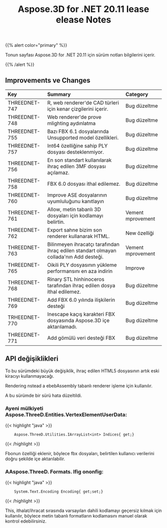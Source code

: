 ﻿---
title: Aspose.3D for .NET 20.11 lease elease Notes
type: docs
weight: 6
url: /tr/net/aspose-3d-for-net-20-11-release-notes/
---
{{% alert color="primary" %}}

Tonun sayfası Aspose.3D for .NET 20.11 için sürüm notları bilgilerini içerir.

{{% /alert %}}
## **Improvements ve Changes**

|**Key**|**Summary**|**Category**|
|:- |:- |:- |
|THREEDNET-747 |R, web renderer'de CAD türleri için kenar çizgilerini içerir.|Bug düzeltme|
|THREEDNET-748 |Web renderer'de prove mlighting aydınlatma|Bug düzeltme|
|THREEDNET-755 |Bazı FBX 6.1 dosyalarında Unsupported model özellikleri.|Bug düzeltme|
|THREEDNET-757 |Int64 özelliğine sahip PLY dosyası desteklenmiyor.|Bug düzeltme|
|THREEDNET-756 |En son standart kullanılarak ihraç edilen 3MF dosyası açılamaz.|Bug düzeltme|
|THREEDNET-758 |FBX 6.0 dosyası ithal edilemez.|Bug düzeltme|
|THREEDNET-760 |Improve ASE dosyalarının uyumluluğunu kanıtlayın|Bug düzeltme|
|THREEDNET-761 |Allow, metin tabanlı 3D dosyaları için kodlamayı belirtin.|Vement mprovement|
|THREEDNET-762 |Export sahne bizim son renderer kullanarak HTML.|New özelliği|
|THREEDNET-763 |Bilinmeyen ihracatçı tarafından ihraç edilen standart olmayan collada'nın Add desteği.|Vement mprovement|
|THREEDNET-765 |Oikili PLY dosyasının yükleme performansını en aza indirin|Improve|
|THREEDNET-768 |Rinary STL hinhinoceros tarafından ihraç edilen dosya ithal edilemez.|Bug düzeltme|
|THREEDNET-769 |Add FBX 6.0 yılında ilişkilerin desteği|Bug düzeltme|
|TRHEEDNET-770 |Inescape kaçış karakteri FBX dosyasında Aspose.3D içe aktarılamadı.|Bug düzeltme|
|THREEDNET-771 |Add gömülü veri desteği FBX|Bug düzeltme|


## API değişiklikleri ##


To bu sürümdeki büyük değişiklik, ihraç edilen HTML5 dosyasının artık eski kiracıyı kullanmayacağı.

Rendering nstead a ebebAssembly tabanlı renderer işleme için kullanılır.

A bu sürümde bir sürü hata düzeltildi.

### Ayeni mülkiyeti Aspose.ThreeD.Entities.VertexElementUserData:

{{< highlight "java" >}}

        Aspose.ThreeD.Utilities.IArrayList<int> Indices{ get;}

{{< /highlight >}}

Fbonun özelliği eklenir, böylece fbx dosyaları, belirtilen kullanıcı verilerini doğru şekilde içe aktarılabilir.


### AAspose.ThreeD. Formats. Ifig ononfig:

{{< highlight "java" >}}

        System.Text.Encoding Encoding{ get;set;}

{{< /highlight >}}

This, ithalat/ihracat sırasında varsayılan dahili kodlamayı geçersiz kılmak için kullanılır, böylece metin tabanlı formatların kodlamasını manuel olarak kontrol edebilirsiniz.